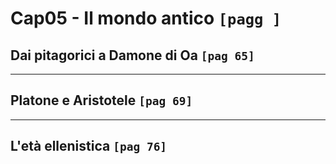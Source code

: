 # Cap05 - Il mondo antico `[pagg ]`

## Dai pitagorici a Damone di Oa `[pag 65]`

---

## Platone e Aristotele `[pag 69]`

---

## L'età ellenistica `[pag 76]`